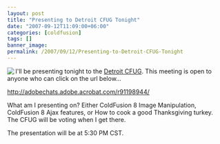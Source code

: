 ```yaml
---
layout: post
title: "Presenting to Detroit CFUG Tonight"
date: "2007-09-12T11:09:00+06:00"
categories: [coldfusion]
tags: []
banner_image: 
permalink: /2007/09/12/Presenting-to-Detroit-CFUG-Tonight
---
```


<img src="https://static.raymondcamden.com/images/cfjedi//robocop2.jpg" align="left">

I'll be presenting tonight to the <a href="http://detcfug.org/cfug/">Detroit CFUG</a>. This meeting is open to anyone who can click on the url below...

<a href="http://adobechats.adobe.acrobat.com/r91198944/">http://adobechats.adobe.acrobat.com/r91198944/</a>

What am I presenting on? Either ColdFusion 8 Image Manipulation, ColdFusion 8 Ajax features, or How to cook a good Thanksgiving turkey. The CFUG will be voting when I get there.

The presentation will be at 5:30 PM CST.

<br clear="left">